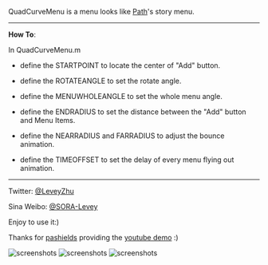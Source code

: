 QuadCurveMenu is a menu looks like [Path](https://path.com/)'s story menu.

---

**How To**:

In QuadCurveMenu.m

* define the STARTPOINT  to locate the center of "Add" button.

* define the ROTATEANGLE to set the rotate angle.

* define the MENUWHOLEANGLE to set the whole menu angle.

* define the ENDRADIUS to set the distance between the "Add" button and Menu Items.

* define the NEARRADIUS and FARRADIUS to adjust the bounce animation.
 
* define the TIMEOFFSET to set the delay of every menu flying out animation.

---

Twitter: [@LeveyZhu](https://twitter.com/#!/LeveyZhu) 

Sina Weibo: [@SORA-Levey](http://weibo.com/leveyzhu) 

Enjoy to use it:) 

Thanks for [pashields](https://github.com/pashields) providing the [youtube demo](http://www.youtube.com/watch?v=vddaYMtETjo) :)

![screenshots](http://lunaapp.com/images/external/qcmenu2.gif) ![screenshots](http://lunaapp.com/images/external/qcmenu3.gif) ![screenshots](http://lunaapp.com/images/external/qcmenu4.gif)
